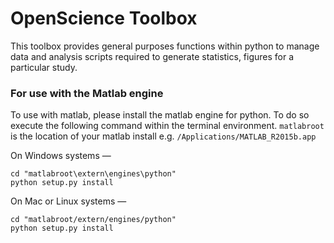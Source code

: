 # OpenScience Toolbox
This toolbox provides general purposes functions within python to manage data and analysis scripts required to generate statistics, figures for a particular study.



### For use with the Matlab engine

To use with matlab, please install the matlab engine for python. To do so execute the following command within the terminal environment. `matlabroot` is the location of your matlab install e.g. `/Applications/MATLAB_R2015b.app` 


On Windows systems —

```
cd "matlabroot\extern\engines\python"
python setup.py install
```



On Mac or Linux systems —

```
cd "matlabroot/extern/engines/python"
python setup.py install
```


